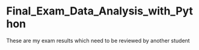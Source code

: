 # Final_Exam_Data_Analysis_with_Python
These are my exam results which need to be reviewed by another student
